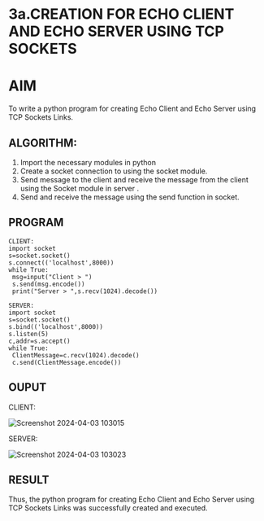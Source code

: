 # 3a.CREATION FOR ECHO CLIENT AND ECHO SERVER USING TCP SOCKETS
# AIM
To write a python program for creating Echo Client and Echo Server using TCP
Sockets Links.
## ALGORITHM:
1. Import the necessary modules in python
2. Create a socket connection to using the socket module.
3. Send message to the client and receive the message from the client using the Socket module in
 server .
4. Send and receive the message using the send function in socket.
## PROGRAM
````
CLIENT:
import socket
s=socket.socket()
s.connect(('localhost',8000))
while True:
 msg=input("Client > ")
 s.send(msg.encode())
 print("Server > ",s.recv(1024).decode())
````

````
SERVER:
import socket
s=socket.socket()
s.bind(('localhost',8000))
s.listen(5)
c,addr=s.accept()
while True:
 ClientMessage=c.recv(1024).decode()
 c.send(ClientMessage.encode())
 ````
## OUPUT
CLIENT: 

![Screenshot 2024-04-03 103015](https://github.com/Prakash-Chandran/3a.Sockets_Creation_for_Echo_Client_and_Echo_Server/assets/147120899/adf81566-cae3-47f4-b8b9-839d0e25e6c7)

SERVER:

![Screenshot 2024-04-03 103023](https://github.com/Prakash-Chandran/3a.Sockets_Creation_for_Echo_Client_and_Echo_Server/assets/147120899/2a7b6eb5-85f2-40a6-ae20-671b86ed861a)

## RESULT
Thus, the python program for creating Echo Client and Echo Server using TCP Sockets Links 
was successfully created and executed.
